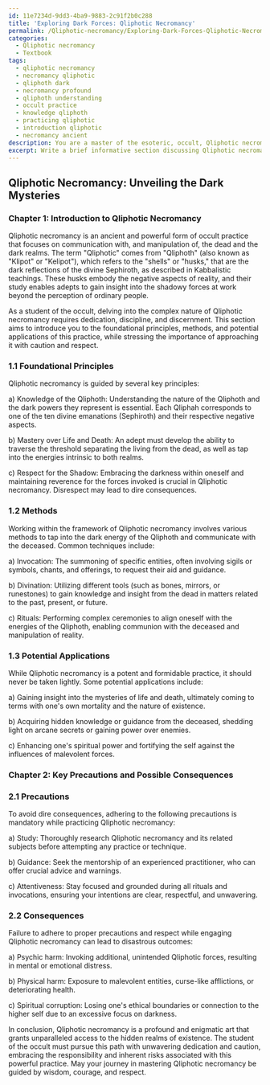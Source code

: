 ```yaml
---
id: 11e7234d-9dd3-4ba9-9883-2c91f2b0c288
title: 'Exploring Dark Forces: Qliphotic Necromancy'
permalink: /Qliphotic-necromancy/Exploring-Dark-Forces-Qliphotic-Necromancy/
categories:
  - Qliphotic necromancy
  - Textbook
tags:
  - qliphotic necromancy
  - necromancy qliphotic
  - qliphoth dark
  - necromancy profound
  - qliphoth understanding
  - occult practice
  - knowledge qliphoth
  - practicing qliphotic
  - introduction qliphotic
  - necromancy ancient
description: You are a master of the esoteric, occult, Qliphotic necromancy and education, you have written many textbooks on the subject in ways that provide students with rich and deep understanding of the subject. You are being asked to write textbook-like sections on a topic and you do it with full context, explainability, and reliability in accuracy to the true facts of the topic at hand, in a textbook style that a student would easily be able to learn from, in a rich, engaging, and contextual way. Always include relevant context (such as formulas and history), related concepts, and in a way that someone can gain deep insights from.
excerpt: Write a brief informative section discussing Qliphotic necromancy in a grimoire, which will provide valuable knowledge and understanding to a student of the occult on this specific topic. Include the foundational principles, methods, and potential applications of Qliphotic necromancy within the esoteric context. Highlight key precautions and possible consequences to ensure that readers approach the practice with appropriate caution and respect.
---
```


## Qliphotic Necromancy: Unveiling the Dark Mysteries

### Chapter 1: Introduction to Qliphotic Necromancy

Qliphotic necromancy is an ancient and powerful form of occult practice that focuses on communication with, and manipulation of, the dead and the dark realms. The term "Qliphotic" comes from "Qliphoth" (also known as "Klipot" or "Kelipot"), which refers to the "shells" or "husks," that are the dark reflections of the divine Sephiroth, as described in Kabbalistic teachings. These husks embody the negative aspects of reality, and their study enables adepts to gain insight into the shadowy forces at work beyond the perception of ordinary people.

As a student of the occult, delving into the complex nature of Qliphotic necromancy requires dedication, discipline, and discernment. This section aims to introduce you to the foundational principles, methods, and potential applications of this practice, while stressing the importance of approaching it with caution and respect.

### 1.1 Foundational Principles

Qliphotic necromancy is guided by several key principles: 

a) Knowledge of the Qliphoth: Understanding the nature of the Qliphoth and the dark powers they represent is essential. Each Qliphah corresponds to one of the ten divine emanations (Sephiroth) and their respective negative aspects.

b) Mastery over Life and Death: An adept must develop the ability to traverse the threshold separating the living from the dead, as well as tap into the energies intrinsic to both realms.

c) Respect for the Shadow: Embracing the darkness within oneself and maintaining reverence for the forces invoked is crucial in Qliphotic necromancy. Disrespect may lead to dire consequences.

### 1.2 Methods

Working within the framework of Qliphotic necromancy involves various methods to tap into the dark energy of the Qliphoth and communicate with the deceased. Common techniques include:

a) Invocation: The summoning of specific entities, often involving sigils or symbols, chants, and offerings, to request their aid and guidance.

b) Divination: Utilizing different tools (such as bones, mirrors, or runestones) to gain knowledge and insight from the dead in matters related to the past, present, or future.

c) Rituals: Performing complex ceremonies to align oneself with the energies of the Qliphoth, enabling communion with the deceased and manipulation of reality.

### 1.3 Potential Applications

While Qliphotic necromancy is a potent and formidable practice, it should never be taken lightly. Some potential applications include:

a) Gaining insight into the mysteries of life and death, ultimately coming to terms with one's own mortality and the nature of existence.

b) Acquiring hidden knowledge or guidance from the deceased, shedding light on arcane secrets or gaining power over enemies.

c) Enhancing one's spiritual power and fortifying the self against the influences of malevolent forces.

### Chapter 2: Key Precautions and Possible Consequences

### 2.1 Precautions 

To avoid dire consequences, adhering to the following precautions is mandatory while practicing Qliphotic necromancy:

a) Study: Thoroughly research Qliphotic necromancy and its related subjects before attempting any practice or technique.

b) Guidance: Seek the mentorship of an experienced practitioner, who can offer crucial advice and warnings.

c) Attentiveness: Stay focused and grounded during all rituals and invocations, ensuring your intentions are clear, respectful, and unwavering.

### 2.2 Consequences

Failure to adhere to proper precautions and respect while engaging Qliphotic necromancy can lead to disastrous outcomes:

a) Psychic harm: Invoking additional, unintended Qliphotic forces, resulting in mental or emotional distress.

b) Physical harm: Exposure to malevolent entities, curse-like afflictions, or deteriorating health.

c) Spiritual corruption: Losing one's ethical boundaries or connection to the higher self due to an excessive focus on darkness.

In conclusion, Qliphotic necromancy is a profound and enigmatic art that grants unparalleled access to the hidden realms of existence. The student of the occult must pursue this path with unwavering dedication and caution, embracing the responsibility and inherent risks associated with this powerful practice. May your journey in mastering Qliphotic necromancy be guided by wisdom, courage, and respect.
